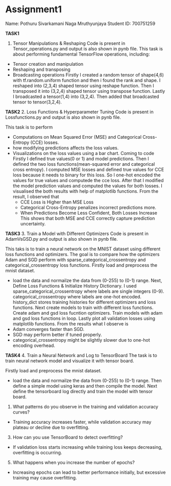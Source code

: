 # Assignment1
Name: Pothuru Sivarkamani Naga Mruthyunjaya
Student ID: 700751259 


 **TASK1**
1.	Tensor Manipulations & Reshaping
Code is present in Tensor_operations.py and output is also shown in pynb file.
This task is about performing fundamental TensorFlow operations, including:
- Tensor creation and manipulation
- Reshaping and transposing
- Broadcasting operations
Firstly I created a random tensor of shape(4,6) with tf.random.uniform function and then i found the rank and shape.
  I reshaped into (2,3,4) shaped tensor using reshape function.
  Then I transposed it into (3,2,4) shaped tensor using transpose function.
  Lastly I broadcasted a tensor(1,4) into (3,2,4). Then added that broadcasted tensor to tensor(3,2,4).

**TASK2** 
2.	Loss Functions & Hyperparameter Tuning
Code is present in Lossfunctions.py and output is also shown in pynb file.

This task is to perform  
- Computations on Mean Squared Error (MSE) and Categorical Cross-Entropy (CCE) losses.
-  how modifying predictions affects the loss values.
- Visualizations on the loss values using a bar chart.
  Coming to code Firstly I defined true values(0 or 1) and model predictions.
  Then I defined the two loss functions(mean-squared error and categorical cross entropy).
  I computed MSE losses and defined true values for CCE loss because it needs to binary for this loss.
  So I one-hot encoded the values for true values and computede the cce loss.
  After that I modified the model prediction values and computed the values for both losses.
  I visualised the both results with help of matplotlib functions.
  From the result, I observed that
  - CCE Loss is Higher than MSE Loss
  - Categorical Cross-Entropy penalizes incorrect predictions more.
  - When Predictions Become Less Confident, Both Losses Increase
  This shows that both MSE and CCE correctly capture prediction uncertainty.

**TASK3**
3.	Train a Model with Different Optimizers
Code is present in AdamVsGSD.py and output is also shown in pynb file.

This taks is to train a neural network on the MNIST dataset using different loss functions and optimizers. The goal is to compare how the optimizers Adam and SGD perform with sparse_categorical_crossentropy and categorical_crossentropy loss functions.
Firstly load and preprocess the mnist dataset.
- load the data and normailze the data from (0-255) to (0-1) range.
Next, Define Loss Functions & Initialize History Dictionary.
I used sparse_categorical_crossentropy where labels are single integers (0-9).
categorical_crossentropy where labels are one-hot encoded.
history_dict stores training histories for different optimizers and loss functions.
Next create models to train with different loss functions.
Create adam and gsd loss fucntion optimizers.
Train models with adam and gsd loss functions in loop.
Lastly plot all validation losses using matplotlib functions.
From the results what I observe is
- Adam converges faster than SGD.
- SGD may perform better if tuned properly.
- categorical_crossentropy might be slightly slower due to one-hot encoding overhead.

**TASK4**
4.	Train a Neural Network and Log to TensorBoard
The task is to train neural network model and visualize it with tensor board.

Firstly load and preprocess the mnist dataset.
- load the data and normailze the data from (0-255) to (0-1) range.
Then define a simple model using keras and then compile the model.
Next define the tensorboard log directly and train the model with tensor board.

1.	What patterns do you observe in the training and validation accuracy curves?
- Training accuracy increases faster, while validation accuracy may plateau or decline due to overfitting.
3.	How can you use TensorBoard to detect overfitting?
- If validation loss starts increasing while training loss keeps decreasing, overfitting is occurring.
5.	What happens when you increase the number of epochs?
- Increasing epochs can lead to better performance initially, but excessive training may cause overfitting.

  
   

